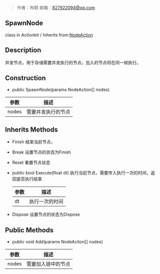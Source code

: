 >作者：布鞋     邮箱：827922094@qq.com

## SpawnNode
class in Actionkit / Inherits from:[NodeAction](www.baidu.com)

## Description
并发节点，用于存储需要并发执行的节点。加入的节点将在同一帧执行。

## Construction

*  public SpawnNode(params NodeAction[] nodes)


| 参数  | 描述               |
| ----- | ------------------ |
| nodes | 需要并发执行的节点 |

## Inherits Methods

* Finish			      结束当前节点，

* Break                              设置节点的状态为Finish

* Reset                              重置节点状态

* public bool Execute(float dt)     执行当前节点，需要传入执行一次的时间，返回是否执行结束


  | 参数 | 描述           |
  | ---- | -------------- |
  | dt   | 执行一次的时间 |

* Dispose                          设置节点的状态为Dispose

## Public Methods

*   public void Add(params NodeAction[] nodes)	


| 参数  | 描述               |
| ----- | ------------------ |
| nodes | 需要加入链中的节点 |

